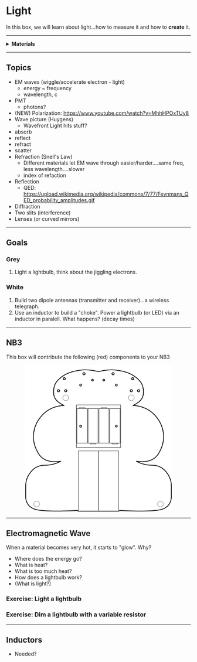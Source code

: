 # Light

In this box, we will learn about light...how to measure it and how to **create** it.

----

<details><summary><b>Materials</b></summary><p>

Contents|Level|Description| # |Data|Link|
:-------|:---:|:----------|:-:|:--:|:--:|
Lightbulb|10|Mini incandescent bulb (6 V)|1|[-D-](_data/datasheets/lamp_6V.pdf)|[-L-](https://uk.farnell.com/cml-innovative-technologies/3820al/lamp-w-e-axial-t3-8-6v-0-6w/dp/1139454)

</p></details>

----

## Topics
- EM waves (wiggle/accelerate electron - light)
  - energy ~ frequency
  - wavelength, c
- PMT
  - photons?
- (NEW) Polarization: https://www.youtube.com/watch?v=MhhHPOxTUy8
- Wave picture (Huygens)
  - Wavefront
Light hits stuff?
- absorb
- reflect
- refract
- scatter
- Refraction (Snell's Law)
  - Different materials let EM wave through easier/harder....same freq, less wavelength....slower
  - index of refaction
- Reflection
  - QED: https://upload.wikimedia.org/wikipedia/commons/7/77/Feynmans_QED_probability_amplitudes.gif
- Diffraction
- Two slits (interference)
- Lenses (or curved mirrors)


----

## Goals

### Grey

1. Light a lightbulb, think about the jiggling electrons.

### White

1. Build two dipole antennas (transmitter and receiver)...a wireless telegraph.
2. Use an inductor to build a "choke". Power a lightbulb (or LED) via an inductor in paralell. What happens? (decay times)


----

## NB3

This box will contribute the following (red) components to your NB3

<p align="center">
<img src="_data/images/NB3_light.png" alt="NB3 stage" width="400" height="400">
<p>

----

## Electromagnetic Wave

When a material becomes very hot, it starts to "glow". Why?

- Where does the energy go?
- What is heat?
- What is too much heat?
- How does a lightbulb work?
- (What is light?)

### Exercise: Light a lightbulb

### Exercise: Dim a lightbulb with a variable resistor

----

## Inductors

- Needed?
